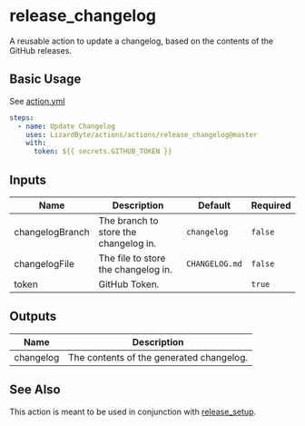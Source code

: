 # release_changelog

A reusable action to update a changelog, based on the contents of the GitHub releases.

## Basic Usage

See [action.yml](action.yml)

```yaml
steps:
  - name: Update Changelog
    uses: LizardByte/actions/actions/release_changelog@master
    with:
      token: ${{ secrets.GITHUB_TOKEN }}
```

## Inputs

| Name                   | Description                            | Default         | Required |
|------------------------|----------------------------------------|-----------------|----------|
| changelogBranch        | The branch to store the changelog in.  | `changelog`     | `false`  |
| changelogFile          | The file to store the changelog in.    | `CHANGELOG.md`  | `false`  |
| token                  | GitHub Token.                          |                 | `true`   |

## Outputs

| Name      | Description                              |
|-----------|------------------------------------------|
| changelog | The contents of the generated changelog. |

## See Also

This action is meant to be used in conjunction with [release_setup](../release_setup).
